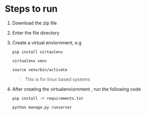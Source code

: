 # Steps to run

1. Download the zip file 

2. Enter the file directory

3. Create a virtual enviornment, e.g

    ```
    pip install virtaulenv
    
    virtualenv venv
    
    source venv/bin/activate
    ```
    
    > This is for linux based systems

4. After creating the virtualenviornment , run the following code

    ```
    pip install -r requirements.txt
    
    python manage.py runserver
    ```
